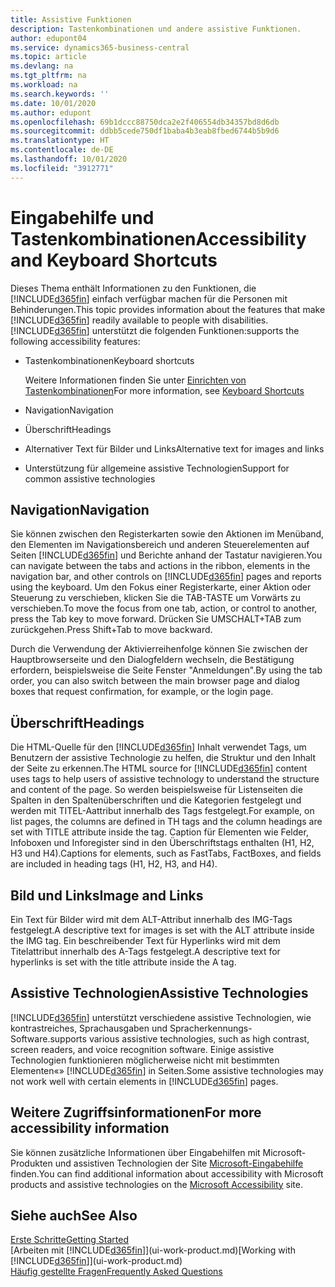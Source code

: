 ```yaml
---
title: Assistive Funktionen
description: Tastenkombinationen und andere assistive Funktionen.
author: edupont04
ms.service: dynamics365-business-central
ms.topic: article
ms.devlang: na
ms.tgt_pltfrm: na
ms.workload: na
ms.search.keywords: ''
ms.date: 10/01/2020
ms.author: edupont
ms.openlocfilehash: 69b1dccc88750dca2e2f406554db34357bd8d6db
ms.sourcegitcommit: ddbb5cede750df1baba4b3eab8fbed6744b5b9d6
ms.translationtype: HT
ms.contentlocale: de-DE
ms.lasthandoff: 10/01/2020
ms.locfileid: "3912771"
---
```

# <a name="accessibility-and-keyboard-shortcuts"></a><span data-ttu-id="116f1-103">Eingabehilfe und Tastenkombinationen</span><span class="sxs-lookup"><span data-stu-id="116f1-103">Accessibility and Keyboard Shortcuts</span></span>
<span data-ttu-id="116f1-104">Dieses Thema enthält Informationen zu den Funktionen, die [!INCLUDE[d365fin](includes/d365fin_md.md)] einfach verfügbar machen für die Personen mit Behinderungen.</span><span class="sxs-lookup"><span data-stu-id="116f1-104">This topic provides information about the features that make [!INCLUDE[d365fin](includes/d365fin_md.md)] readily available to people with disabilities.</span></span> [!INCLUDE[d365fin](includes/d365fin_md.md)] <span data-ttu-id="116f1-105">unterstützt die folgenden Funktionen:</span><span class="sxs-lookup"><span data-stu-id="116f1-105">supports the following accessibility features:</span></span>  

-   <span data-ttu-id="116f1-106">Tastenkombinationen</span><span class="sxs-lookup"><span data-stu-id="116f1-106">Keyboard shortcuts</span></span>

    <span data-ttu-id="116f1-107">Weitere Informationen finden Sie unter [Einrichten von Tastenkombinationen](keyboard-shortcuts.md)</span><span class="sxs-lookup"><span data-stu-id="116f1-107">For more information, see [Keyboard Shortcuts](keyboard-shortcuts.md)</span></span>

-   <span data-ttu-id="116f1-108">Navigation</span><span class="sxs-lookup"><span data-stu-id="116f1-108">Navigation</span></span>  

-   <span data-ttu-id="116f1-109">Überschrift</span><span class="sxs-lookup"><span data-stu-id="116f1-109">Headings</span></span>  

-   <span data-ttu-id="116f1-110">Alternativer Text für Bilder und Links</span><span class="sxs-lookup"><span data-stu-id="116f1-110">Alternative text for images and links</span></span>  

-   <span data-ttu-id="116f1-111">Unterstützung für allgemeine assistive Technologien</span><span class="sxs-lookup"><span data-stu-id="116f1-111">Support for common assistive technologies</span></span>  

<!-- moved to separate article
##  <a name="Keyboard"></a> Keyboard Shortcuts in the browser
 [!INCLUDE[d365fin](includes/d365fin_md.md)] supports the keyboard shortcuts that are supported by most web browsers. The keyboard shortcuts described here refer to the U.S. keyboard layout. The layout of the keys on other keyboards may not correspond exactly to the keys on a U.S. keyboard.  

|To do this|Press|  
|----------------|-----------|  
|To move focus to the next or previous control or element on a page, such as buttons, fields, or items in a list.|Tab, Shift+Tab|  
|To enable or access the element or control that is in focus.|Enter|  
|To scroll items up and down in a list.|Up Arrow, Down Arrow|  
|To scroll columns of an item left and right in a list.|Left Arrow, Right Arrow|  
|To open a drop-down list or look up a value for a field.|Alt+Down Arrow|  
|To move focus to the next element outside the list.|Ctrl + Enter|  
|To see the transactions that resulted in a calculated value in a field.|Alt+Right Arrow|  

-->

##  <a name="navigation"></a><a name="Navigation"></a> <span data-ttu-id="116f1-112">Navigation</span><span class="sxs-lookup"><span data-stu-id="116f1-112">Navigation</span></span>  
 <span data-ttu-id="116f1-113">Sie können zwischen den Registerkarten sowie den Aktionen im Menüband, den Elementen im Navigationsbereich und anderen Steuerelementen auf Seiten [!INCLUDE[d365fin](includes/d365fin_md.md)] und Berichte anhand der Tastatur navigieren.</span><span class="sxs-lookup"><span data-stu-id="116f1-113">You can navigate between the tabs and actions in the ribbon, elements in the navigation bar, and other controls on [!INCLUDE[d365fin](includes/d365fin_md.md)] pages and reports using the keyboard.</span></span> <span data-ttu-id="116f1-114">Um den Fokus einer Registerkarte, einer Aktion oder Steuerung zu verschieben, klicken Sie die TAB-TASTE um Vorwärts zu verschieben.</span><span class="sxs-lookup"><span data-stu-id="116f1-114">To move the focus from one tab, action, or control to another, press the Tab key to move forward.</span></span> <span data-ttu-id="116f1-115">Drücken Sie UMSCHALT+TAB zum zurückgehen.</span><span class="sxs-lookup"><span data-stu-id="116f1-115">Press Shift+Tab to move backward.</span></span>  

 <span data-ttu-id="116f1-116">Durch die Verwendung der Aktivierreihenfolge können Sie zwischen der Hauptbrowserseite und den Dialogfeldern wechseln, die Bestätigung erfordern, beispielsweise die Seite Fenster "Anmeldungen".</span><span class="sxs-lookup"><span data-stu-id="116f1-116">By using the tab order, you can also switch between the main browser page and dialog boxes that request confirmation, for example, or the login page.</span></span>  

##  <a name="headings"></a><a name="Headings"></a> <span data-ttu-id="116f1-117">Überschrift</span><span class="sxs-lookup"><span data-stu-id="116f1-117">Headings</span></span>  
 <span data-ttu-id="116f1-118">Die HTML-Quelle für den [!INCLUDE[d365fin](includes/d365fin_md.md)] Inhalt verwendet Tags, um Benutzern der assistive Technologie zu helfen, die Struktur und den Inhalt der Seite zu erkennen.</span><span class="sxs-lookup"><span data-stu-id="116f1-118">The HTML source for [!INCLUDE[d365fin](includes/d365fin_md.md)] content uses tags to help users of assistive technology to understand the structure and content of the page.</span></span> <span data-ttu-id="116f1-119">So werden beispielsweise für Listenseiten die Spalten in den Spaltenüberschriften und die Kategorien festgelegt und werden mit TITEL-Aattribut innerhalb des Tags festgelegt.</span><span class="sxs-lookup"><span data-stu-id="116f1-119">For example, on list pages, the columns are defined in TH tags and the column headings are set with TITLE attribute inside the tag.</span></span> <span data-ttu-id="116f1-120">Caption für Elementen wie Felder, Infoboxen und Inforegister sind in den Überschriftstags enthalten (H1, H2, H3 und H4).</span><span class="sxs-lookup"><span data-stu-id="116f1-120">Captions for elements, such as FastTabs, FactBoxes, and fields are included in heading tags (H1, H2, H3, and H4).</span></span>  

##  <a name="image-and-links"></a><a name="Images"></a> <span data-ttu-id="116f1-121">Bild und Links</span><span class="sxs-lookup"><span data-stu-id="116f1-121">Image and Links</span></span>  
 <span data-ttu-id="116f1-122">Ein Text für Bilder wird mit dem ALT-Attribut innerhalb des IMG-Tags festgelegt.</span><span class="sxs-lookup"><span data-stu-id="116f1-122">A descriptive text for images is set with the ALT attribute inside the IMG tag.</span></span> <span data-ttu-id="116f1-123">Ein beschreibender Text für Hyperlinks wird mit dem Titelattribut innerhalb des A-Tags festgelegt.</span><span class="sxs-lookup"><span data-stu-id="116f1-123">A descriptive text for hyperlinks is set with the title attribute inside the A tag.</span></span>  

##  <a name="assistive-technologies"></a><a name="AssistiveTech"></a> <span data-ttu-id="116f1-124">Assistive Technologien</span><span class="sxs-lookup"><span data-stu-id="116f1-124">Assistive Technologies</span></span>  
[!INCLUDE[d365fin](includes/d365fin_md.md)] <span data-ttu-id="116f1-125">unterstützt verschiedene assistive Technologien, wie kontrastreiches, Sprachausgaben und Spracherkennungs-Software.</span><span class="sxs-lookup"><span data-stu-id="116f1-125">supports various assistive technologies, such as high contrast, screen readers, and voice recognition software.</span></span> <span data-ttu-id="116f1-126">Einige assistive Technologien funktionieren möglicherweise nicht mit bestimmten Elementen«» [!INCLUDE[d365fin](includes/d365fin_md.md)] in Seiten.</span><span class="sxs-lookup"><span data-stu-id="116f1-126">Some assistive technologies may not work well with certain elements in [!INCLUDE[d365fin](includes/d365fin_md.md)] pages.</span></span>  

## <a name="for-more-accessibility-information"></a><span data-ttu-id="116f1-127">Weitere Zugriffsinformationen</span><span class="sxs-lookup"><span data-stu-id="116f1-127">For more accessibility information</span></span>  
<span data-ttu-id="116f1-128">Sie können zusätzliche Informationen über Eingabehilfen mit Microsoft-Produkten und assistiven Technologien der Site [Microsoft-Eingabehilfe](https://go.microsoft.com/fwlink/?LinkId=262160) finden.</span><span class="sxs-lookup"><span data-stu-id="116f1-128">You can find additional information about accessibility with Microsoft products and assistive technologies on the [Microsoft Accessibility](https://go.microsoft.com/fwlink/?LinkId=262160) site.</span></span>

## <a name="see-also"></a><span data-ttu-id="116f1-129">Siehe auch</span><span class="sxs-lookup"><span data-stu-id="116f1-129">See Also</span></span>
[<span data-ttu-id="116f1-130">Erste Schritte</span><span class="sxs-lookup"><span data-stu-id="116f1-130">Getting Started</span></span>](product-get-started.md)  
<span data-ttu-id="116f1-131">[Arbeiten mit [!INCLUDE[d365fin](includes/d365fin_md.md)]](ui-work-product.md)</span><span class="sxs-lookup"><span data-stu-id="116f1-131">[Working with [!INCLUDE[d365fin](includes/d365fin_md.md)]](ui-work-product.md)</span></span>  
[<span data-ttu-id="116f1-132">Häufig gestellte Fragen</span><span class="sxs-lookup"><span data-stu-id="116f1-132">Frequently Asked Questions</span></span>](across-faq.md)  
